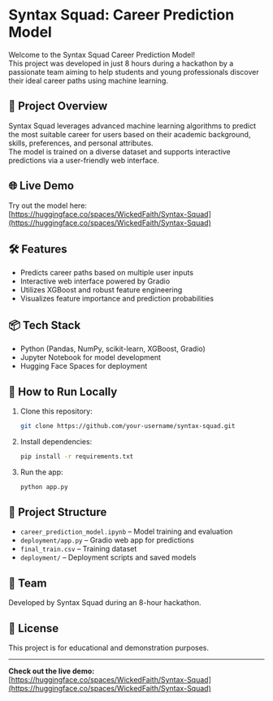 # Syntax Squad: Career Prediction Model

Welcome to the Syntax Squad Career Prediction Model!  
This project was developed in just 8 hours during a hackathon by a passionate team aiming to help students and young professionals discover their ideal career paths using machine learning.

## 🚀 Project Overview

Syntax Squad leverages advanced machine learning algorithms to predict the most suitable career for users based on their academic background, skills, preferences, and personal attributes.  
The model is trained on a diverse dataset and supports interactive predictions via a user-friendly web interface.

## 🌐 Live Demo

Try out the model here:  
[https://huggingface.co/spaces/WickedFaith/Syntax-Squad](https://huggingface.co/spaces/WickedFaith/Syntax-Squad)

## 🛠️ Features

- Predicts career paths based on multiple user inputs
- Interactive web interface powered by Gradio
- Utilizes XGBoost and robust feature engineering
- Visualizes feature importance and prediction probabilities

## 📦 Tech Stack

- Python (Pandas, NumPy, scikit-learn, XGBoost, Gradio)
- Jupyter Notebook for model development
- Hugging Face Spaces for deployment

## 🚦 How to Run Locally

1. Clone this repository:
    ```bash
    git clone https://github.com/your-username/syntax-squad.git
    ```
2. Install dependencies:
    ```bash
    pip install -r requirements.txt
    ```
3. Run the app:
    ```bash
    python app.py
    ```

## 📁 Project Structure

- `career_prediction_model.ipynb` – Model training and evaluation
- `deployment/app.py` – Gradio web app for predictions
- `final_train.csv` – Training dataset
- `deployment/` – Deployment scripts and saved models

## 👥 Team

Developed by Syntax Squad during an 8-hour hackathon.

## 📄 License

This project is for educational and demonstration purposes.

---

**Check out the live demo:**  
[https://huggingface.co/spaces/WickedFaith/Syntax-Squad](https://huggingface.co/spaces/WickedFaith/Syntax-Squad)